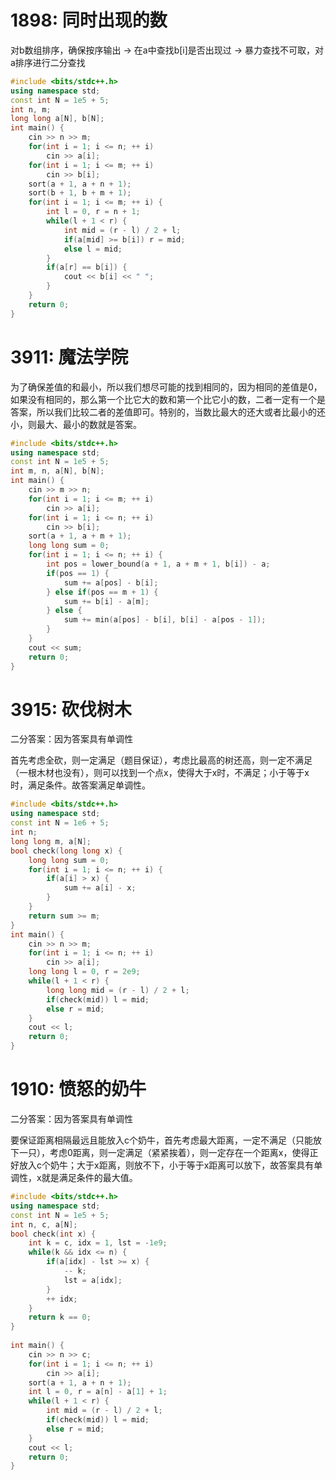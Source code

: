 # 1898: 同时出现的数

对b数组排序，确保按序输出 $\rightarrow$ 在a中查找b[i]是否出现过 $\rightarrow$ 暴力查找不可取，对a排序进行二分查找

```c++
#include <bits/stdc++.h>
using namespace std;
const int N = 1e5 + 5;
int n, m;
long long a[N], b[N];
int main() {
    cin >> n >> m;
    for(int i = 1; i <= n; ++ i)
        cin >> a[i];
    for(int i = 1; i <= m; ++ i)
        cin >> b[i];
    sort(a + 1, a + n + 1);
    sort(b + 1, b + m + 1);
    for(int i = 1; i <= m; ++ i) {
        int l = 0, r = n + 1;
        while(l + 1 < r) {
            int mid = (r - l) / 2 + l;
            if(a[mid] >= b[i]) r = mid;
            else l = mid;
        }
        if(a[r] == b[i]) {
            cout << b[i] << " ";
        }
    }
    return 0;
}
```

# 3911: 魔法学院

为了确保差值的和最小，所以我们想尽可能的找到相同的，因为相同的差值是0，如果没有相同的，那么第一个比它大的数和第一个比它小的数，二者一定有一个是答案，所以我们比较二者的差值即可。特别的，当数比最大的还大或者比最小的还小，则最大、最小的数就是答案。

```c++
#include <bits/stdc++.h>
using namespace std;
const int N = 1e5 + 5;
int m, n, a[N], b[N];
int main() {
    cin >> m >> n;
    for(int i = 1; i <= m; ++ i) 
        cin >> a[i];
    for(int i = 1; i <= n; ++ i) 
        cin >> b[i];
    sort(a + 1, a + m + 1);
    long long sum = 0;
    for(int i = 1; i <= n; ++ i) {
        int pos = lower_bound(a + 1, a + m + 1, b[i]) - a;
        if(pos == 1) {
            sum += a[pos] - b[i];
        } else if(pos == m + 1) {
            sum += b[i] - a[m];
        } else {
            sum += min(a[pos] - b[i], b[i] - a[pos - 1]);
        }
    }
    cout << sum;
    return 0;
}
```

# 3915: 砍伐树木

二分答案：因为答案具有单调性

首先考虑全砍，则一定满足（题目保证），考虑比最高的树还高，则一定不满足（一根木材也没有），则可以找到一个点x，使得大于x时，不满足；小于等于x时，满足条件。故答案满足单调性。

```C++
#include <bits/stdc++.h>
using namespace std;
const int N = 1e6 + 5;
int n;
long long m, a[N];
bool check(long long x) {
    long long sum = 0;
    for(int i = 1; i <= n; ++ i) {
        if(a[i] > x) {
            sum += a[i] - x;
        }
    }
    return sum >= m;
}
int main() {
    cin >> n >> m;
    for(int i = 1; i <= n; ++ i)
        cin >> a[i];
    long long l = 0, r = 2e9;
    while(l + 1 < r) {
        long long mid = (r - l) / 2 + l;
        if(check(mid)) l = mid;
        else r = mid;
    }
    cout << l;
    return 0;
}
```

# 1910: 愤怒的奶牛

二分答案：因为答案具有单调性

要保证距离相隔最远且能放入c个奶牛，首先考虑最大距离，一定不满足（只能放下一只），考虑0距离，则一定满足（紧紧挨着），则一定存在一个距离x，使得正好放入c个奶牛；大于x距离，则放不下，小于等于x距离可以放下，故答案具有单调性，x就是满足条件的最大值。

```c++
#include <bits/stdc++.h>
using namespace std;
const int N = 1e5 + 5;
int n, c, a[N];
bool check(int x) {
    int k = c, idx = 1, lst = -1e9;
    while(k && idx <= n) {
        if(a[idx] - lst >= x) {
            -- k;
            lst = a[idx];
        }
        ++ idx;
    }
    return k == 0;
}
 
int main() {
    cin >> n >> c;
    for(int i = 1; i <= n; ++ i)
        cin >> a[i];
    sort(a + 1, a + n + 1);
    int l = 0, r = a[n] - a[1] + 1;
    while(l + 1 < r) {
        int mid = (r - l) / 2 + l;
        if(check(mid)) l = mid;
        else r = mid;
    }
    cout << l;
    return 0;
}
```


